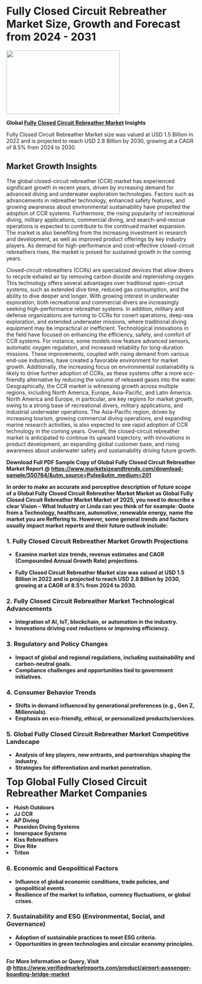 <H1>Fully Closed Circuit Rebreather Market Size, Growth and Forecast from 2024 - 2031</H1><img class="aligncenter size-medium wp-image-584254" src="https://thirdeyenews.in/wp-content/uploads/2024/09/Global-Market-Research-300x168.jpeg" alt="" width="300" height="168" /><p><strong>Global&nbsp;<a href="https://www.marketsizeandtrends.com/download-sample/550764/&amp;utm_source=Pulse&amp;utm_medium=201">Fully Closed Circuit Rebreather Market</a> Insights</strong></p><p>Fully Closed Circuit Rebreather Market size was valued at USD 1.5 Billion in 2022 and is projected to reach USD 2.8 Billion by 2030, growing at a CAGR of 8.5% from 2024 to 2030.</p><p><h2>Market Growth Insights</h2> <p>The global closed-circuit rebreather (CCR) market has experienced significant growth in recent years, driven by increasing demand for advanced diving and underwater exploration technologies. Factors such as advancements in rebreather technology, enhanced safety features, and growing awareness about environmental sustainability have propelled the adoption of CCR systems. Furthermore, the rising popularity of recreational diving, military applications, commercial diving, and search-and-rescue operations is expected to contribute to the continued market expansion. The market is also benefiting from the increasing investment in research and development, as well as improved product offerings by key industry players. As demand for high-performance and cost-effective closed-circuit rebreathers rises, the market is poised for sustained growth in the coming years.</p> <p><strong></strong></p> <p>Closed-circuit rebreathers (CCRs) are specialized devices that allow divers to recycle exhaled air by removing carbon dioxide and replenishing oxygen. This technology offers several advantages over traditional open-circuit systems, such as extended dive time, reduced gas consumption, and the ability to dive deeper and longer. With growing interest in underwater exploration, both recreational and commercial divers are increasingly seeking high-performance rebreather systems. In addition, military and defense organizations are turning to CCRs for covert operations, deep-sea exploration, and extended underwater missions, where traditional diving equipment may be impractical or inefficient. Technological innovations in the field have focused on enhancing the efficiency, safety, and comfort of CCR systems. For instance, some models now feature advanced sensors, automatic oxygen regulation, and increased reliability for long-duration missions. These improvements, coupled with rising demand from various end-use industries, have created a favorable environment for market growth. Additionally, the increasing focus on environmental sustainability is likely to drive further adoption of CCRs, as these systems offer a more eco-friendly alternative by reducing the volume of released gases into the water. Geographically, the CCR market is witnessing growth across multiple regions, including North America, Europe, Asia-Pacific, and Latin America. North America and Europe, in particular, are key regions for market growth, owing to a strong base of recreational divers, military applications, and industrial underwater operations. The Asia-Pacific region, driven by increasing tourism, growing commercial diving operations, and expanding marine research activities, is also expected to see rapid adoption of CCR technology in the coming years. Overall, the closed-circuit rebreather market is anticipated to continue its upward trajectory, with innovations in product development, an expanding global customer base, and rising awareness about underwater safety and sustainability driving future growth.</p> <p><strong></p><p><span class=""><strong>Download Full PDF Sample Copy of Global Fully Closed Circuit Rebreather Market Report</strong> @ <a href="https://www.marketsizeandtrends.com/download-sample/550764/&amp;utm_source=Pulse&amp;utm_medium=201" target="_blank">https://www.marketsizeandtrends.com/download-sample/550764/&amp;utm_source=Pulse&amp;utm_medium=201</a></span></p><p>In order to make an accurate and perceptive description of future scope of a Global&nbsp;Fully Closed Circuit Rebreather Market Market as Global&nbsp;Fully Closed Circuit Rebreather Market Market of 2025, you need to describe a clear Vision &ndash; What Industry or Linda can you think of for example: Quote from a Technology, healthcare, automotive, renewable energy, name the market you are Reffering to. However, some general trends and factors usually impact market reports and their future outlook include:</p><h3>1.&nbsp;<strong>Fully Closed Circuit Rebreather Market Growth Projections</strong></h3><ul><li>Examine market size trends, revenue estimates and CAGR (Compounded Annual Growth Rate) projections.</li><li><p>Fully Closed Circuit Rebreather Market size was valued at USD 1.5 Billion in 2022 and is projected to reach USD 2.8 Billion by 2030, growing at a CAGR of 8.5% from 2024 to 2030.</p></li></ul><h3>2.&nbsp;<strong>Fully Closed Circuit Rebreather Market Technological Advancements</strong></h3><ul><li>Integration of AI, IoT, blockchain, or automation in the industry.</li><li>Innovations driving cost reductions or improving efficiency.</li></ul><h3>3.&nbsp;<strong>Regulatory and Policy Changes</strong></h3><ul><li>Impact of global and regional regulations, including sustainability and carbon-neutral goals.</li><li>Compliance challenges and opportunities tied to government initiatives.</li></ul><h3>4.&nbsp;<strong>Consumer Behavior Trends</strong></h3><ul><li>Shifts in demand influenced by generational preferences (e.g., Gen Z, Millennials).</li><li>Emphasis on eco-friendly, ethical, or personalized products/services.</li></ul><h3>5.&nbsp;<strong>Global Fully Closed Circuit Rebreather Market Competitive Landscape</strong></h3><ul><li>Analysis of key players, new entrants, and partnerships shaping the industry.</li><li>Strategies for differentiation and market penetration.</li></ul><p data-pm-slice="1 1 []"><span style="color: inherit; font-family: inherit; font-size: 25px;">Top Global Fully Closed Circuit Rebreather Market Companies</span></p><div class="" data-test-id=""><p><li>Huish Outdoors</li><li> JJ CCR</li><li> AP Diving</li><li> Poseidon Diving Systems</li><li> Innerspace Systems</li><li> Kiss Rebreathers</li><li> Dive Rite</li><li> Triton</li></p></div><h3>6.&nbsp;<strong>Economic and Geopolitical Factors</strong></h3><ul><li>Influence of global economic conditions, trade policies, and geopolitical events.</li><li>Resilience of the market to inflation, currency fluctuations, or global crises.</li></ul><h3>7.&nbsp;<strong>Sustainability and ESG (Environmental, Social, and Governance)</strong></h3><ul><li>Adoption of sustainable practices to meet ESG criteria.</li><li>Opportunities in green technologies and circular economy principles.</li></ul><h2><strong style="font-size: 14px;">For More Information or Query, Visit @&nbsp;</strong><a style="background-color: #ffffff; font-size: 14px;" href="https://www.marketsizeandtrends.com/report/fully-closed-circuit-rebreather-market/" target="_blank">https://www.verifiedmarketreports.com/product/airport-passenger-boarding-bridge-market</a></h2>